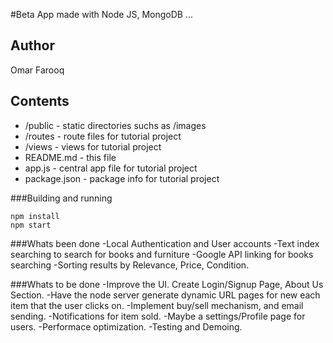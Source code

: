 #Beta App made with Node JS, MongoDB ... 

## Author

Omar Farooq

## Contents

* /public - static directories suchs as /images
* /routes - route files for tutorial project
* /views - views for tutorial project
* README.md - this file
* app.js - central app file for tutorial project
* package.json - package info for tutorial project


###Building and running
````
npm install
npm start

````

###Whats been done
-Local Authentication and User accounts
-Text index searching to search for books and furniture
-Google API linking for books searching
-Sorting results by Relevance, Price, Condition.


###Whats to be done
-Improve the UI. Create Login/Signup Page, About Us Section.
-Have the node server generate dynamic URL pages for new each item that the user clicks on.
-Implement buy/sell mechanism, and email sending.
-Notifications for item sold.
-Maybe a settings/Profile page for users.
-Performace optimization.
-Testing and Demoing.

